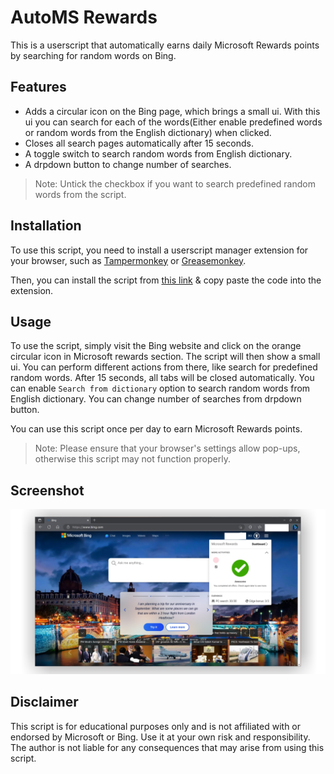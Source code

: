 # AutoMS Rewards

This is a userscript that automatically earns daily Microsoft Rewards points by searching for random words on Bing.

## Features

- Adds a circular icon on the Bing page, which brings a small ui. With this ui you can search for each of the words(Either enable predefined words or random words from the English dictionary) when clicked.
- Closes all search pages automatically after 15 seconds.
- A toggle switch to search random words from English dictionary.
- A drpdown button to change number of searches.

> Note: Untick the checkbox if you want to search predefined random words from the script.

## Installation

To use this script, you need to install a userscript manager extension for your browser, such as [Tampermonkey](https://www.tampermonkey.net/) or [Greasemonkey](https://www.greasespot.net/).

Then, you can install the script from [this link](https://github.com/saitamasahil/AutoMS-Rewards/raw/main/code.js) & copy paste the code into the extension.

## Usage

To use the script, simply visit the Bing website and click on the orange circular icon in Microsoft rewards section. The script will then show a small ui. You can perform different actions from there, like search for predefined random words. After 15 seconds, all tabs will be closed automatically. You can enable `Search from dictionary` option to search random words from English dictionary. You can change number of searches from drpdown button.

You can use this script once per day to earn Microsoft Rewards points.

> Note: Please ensure that your browser's settings allow pop-ups, otherwise this script may not function properly.

## Screenshot

<div align="center">
    <img src="screenshot/screenshot1.png">
</div>

## Disclaimer

This script is for educational purposes only and is not affiliated with or endorsed by Microsoft or Bing. Use it at your own risk and responsibility. The author is not liable for any consequences that may arise from using this script.